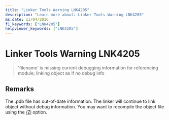 ```yaml
---
title: "Linker Tools Warning LNK4205"
description: "Learn more about: Linker Tools Warning LNK4205"
ms.date: 11/04/2016
f1_keywords: ["LNK4205"]
helpviewer_keywords: ["LNK4205"]
---
```

# Linker Tools Warning LNK4205

> 'filename' is missing current debugging information for referencing module; linking object as if no debug info

## Remarks

The .pdb file has out-of-date information. The linker will continue to link object without debug information. You may want to recompile the object file using the [/Zi](../../build/reference/z7-zi-zi-debug-information-format.md) option.
